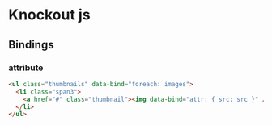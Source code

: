 # Knockout js

## Bindings

### attribute

```html
<ul class="thumbnails" data-bind="foreach: images">
  <li class="span3">
 	<a href="#" class="thumbnail"><img data-bind="attr: { src: src }" /></a>
  </li>
</ul>
	
```